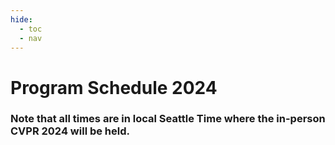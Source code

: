 ```yaml
---
hide:
  - toc
  - nav
---
```


# Program  Schedule 2024


### Note that all times are in local Seattle Time where the in-person CVPR 2024 will be held.




